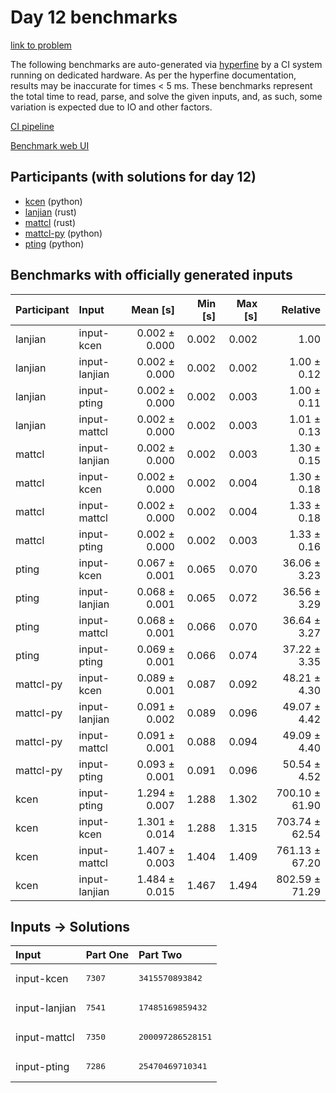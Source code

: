 # Day 12 benchmarks

[link to problem](https://adventofcode.com/2023/day/12)

The following benchmarks are auto-generated via
[hyperfine](https://github.com/sharkdp/hyperfine) by a CI system running on
dedicated hardware. As per the hyperfine documentation, results may be
inaccurate for times < 5 ms. These benchmarks represent the total time to read,
parse, and solve the given inputs, and, as such, some variation is expected due
to IO and other factors.

[CI pipeline](http://ci.papercode.net:8080/teams/main/pipelines/aoc2023)

[Benchmark web UI](https://aoc.ancalagon.black)


## Participants (with solutions for day 12)

- [kcen](https://github.com/kcen/aoc2023) (python)
- [lanjian](https://github.com/lanjian/aoc-2023) (rust)
- [mattcl](https://github.com/mattcl/aoc2023) (rust)
- [mattcl-py](https://github.com/mattcl/aoc2023-py) (python)
- [pting](https://github.com/pting/aoc2023) (python)


## Benchmarks with officially generated inputs

| Participant | Input | Mean [s] | Min [s] | Max [s] | Relative |
|:---|:---|---:|---:|---:|---:|
| lanjian | input-kcen | 0.002 ± 0.000 | 0.002 | 0.002 | 1.00 |
| lanjian | input-lanjian | 0.002 ± 0.000 | 0.002 | 0.002 | 1.00 ± 0.12 |
| lanjian | input-pting | 0.002 ± 0.000 | 0.002 | 0.003 | 1.00 ± 0.11 |
| lanjian | input-mattcl | 0.002 ± 0.000 | 0.002 | 0.003 | 1.01 ± 0.13 |
| mattcl | input-lanjian | 0.002 ± 0.000 | 0.002 | 0.003 | 1.30 ± 0.15 |
| mattcl | input-kcen | 0.002 ± 0.000 | 0.002 | 0.004 | 1.30 ± 0.18 |
| mattcl | input-mattcl | 0.002 ± 0.000 | 0.002 | 0.004 | 1.33 ± 0.18 |
| mattcl | input-pting | 0.002 ± 0.000 | 0.002 | 0.003 | 1.33 ± 0.16 |
| pting | input-kcen | 0.067 ± 0.001 | 0.065 | 0.070 | 36.06 ± 3.23 |
| pting | input-lanjian | 0.068 ± 0.001 | 0.065 | 0.072 | 36.56 ± 3.29 |
| pting | input-mattcl | 0.068 ± 0.001 | 0.066 | 0.070 | 36.64 ± 3.27 |
| pting | input-pting | 0.069 ± 0.001 | 0.066 | 0.074 | 37.22 ± 3.35 |
| mattcl-py | input-kcen | 0.089 ± 0.001 | 0.087 | 0.092 | 48.21 ± 4.30 |
| mattcl-py | input-lanjian | 0.091 ± 0.002 | 0.089 | 0.096 | 49.07 ± 4.42 |
| mattcl-py | input-mattcl | 0.091 ± 0.001 | 0.088 | 0.094 | 49.09 ± 4.40 |
| mattcl-py | input-pting | 0.093 ± 0.001 | 0.091 | 0.096 | 50.54 ± 4.52 |
| kcen | input-pting | 1.294 ± 0.007 | 1.288 | 1.302 | 700.10 ± 61.90 |
| kcen | input-kcen | 1.301 ± 0.014 | 1.288 | 1.315 | 703.74 ± 62.54 |
| kcen | input-mattcl | 1.407 ± 0.003 | 1.404 | 1.409 | 761.13 ± 67.20 |
| kcen | input-lanjian | 1.484 ± 0.015 | 1.467 | 1.494 | 802.59 ± 71.29 |


## Inputs -> Solutions

| Input | Part One | Part Two |
|:---|:---|:---|
|input-kcen|<pre>7307</pre>|<pre>3415570893842</pre>|
|input-lanjian|<pre>7541</pre>|<pre>17485169859432</pre>|
|input-mattcl|<pre>7350</pre>|<pre>200097286528151</pre>|
|input-pting|<pre>7286</pre>|<pre>25470469710341</pre>|